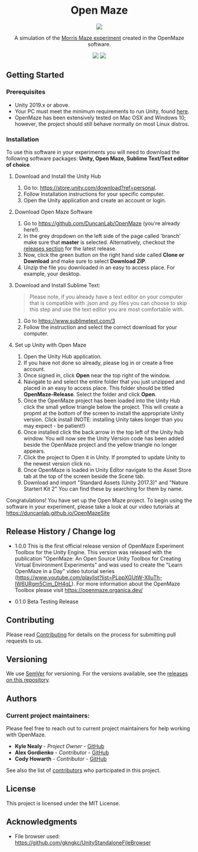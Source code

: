 <h1 align="center">Open Maze</h1>
<p align="center"><img src="https://i.imgur.com/M1Ep92b.png"></p>
<p align="center">A simulation of the <a href="https://en.wikipedia.org/wiki/Morris_water_navigation_task">Morris Maze experiment</a> created in the OpenMaze software. 

<p align="center">
<a href="LICENSE"><img src="https://img.shields.io/github/license/DuncanLab/OpenMaze.svg"></a>
<a href="https://github.com/DuncanLab/OpenMaze/releases"><img src="https://img.shields.io/github/release/DuncanLab/OpenMaze.svg"></a>

## Getting Started

### Prerequisites
- Unity 2019.x or above.
- Your PC must meet the minimum requirements to run Unity, found [here](https://unity3d.com/unity/system-requirements).
- OpenMaze has been extensively tested on Mac OSX and Windows 10; however, the project should still behave normally on 
  most Linux distros.

### Installation
To use this software in your experiments you will need to download the
following software packages: **Unity, Open Maze, Sublime Text/Text editor of choice**.

1. Download and Install the Unity Hub
   1. Go to: https://store.unity.com/download?ref=personal.
   2. Follow Installation instructions for your specific computer.
   3. Open the Unity application and create an account or login.

2. Download Open Maze Software
   1. Go to https://github.com/DuncanLab/OpenMaze (you're already here!).
   2. In the grey dropdown on the left side of the page called 'branch' make sure
      that **master** is selected. Alternatively, checkout the [releases section](https://github.com/DuncanLab/OpenMaze/releases)
      for the latest release.
   3. Now, click the green button on the right hand side called **Clone or
      Download** and make sure to select **Download ZIP**.
   4. Unzip the file you downloaded in an easy to access place. For example, your
      desktop.

3. Download and Install Sublime Text:

   > Please note, if you already have a text editor on your computer that is
   > compatible with .json and .py files you can choose to skip this step and use
   > the text editor you are most comfortable with.

   1. Go to https://www.sublimetext.com/3
   2. Follow the instruction and select the correct download for your computer.

4. Set up Unity with Open Maze
   1. Open the Unity Hub application.
   2. If you have not done so already, please log in or create a free account.
   3. Once signed in, click **Open** near the top right of the window.
   4. Navigate to and select the entire folder that you just unzipped and placed
      in an easy to access place. This folder should be titled
      **OpenMaze-Release**. Select the folder and click **Open**.
   5. Once the OpenMaze project has been loaded into the Unity Hub click the small 
      yellow triangle below the project. This will create a propmt at the bottom
      of the screen to install the appropriate Unity version. Click install (NOTE:
      installing Unity takes longer than you may expect - be patient!)
   6. Once installed click the back arrow in the top left of the Unity hub window.
      You will now see the Unity Version code has been added beside the OpenMaze
      project and the yellow triangle no longer appears. 
   7. Click the project to Open it in Unity. If prompted to update Unity to the 
      newest version click no. 
   8. Once OpenMaze is loaded in Unity Editor navigate to the Asset Store tab at the
      top of the screen beside the Scene tab. 
   9. Download and import "Standard Assets (Unity 2017.3)" and "Nature Startert Kit 2"
      You can find these by searching for them by name.

Congratulations! You have set up the Open Maze project. To begin using the
software in your experiment, please take a look at our video tutorials at
https://duncanlab.github.io/OpenMazeSite

## Release History / Change log

- 1.0.0
This is the first official release version of OpenMaze Experiment Toolbox for the Unity Engine. This version was released with the publication "OpenMaze: An Open Source Unity Toolbox for Creating Virtual Environment Experiments" and was used to create the "Learn OpenMaze in a Day" video tutorial series (https://www.youtube.com/playlist?list=PLppXGUtW-XlIuTh-lW6URgm5Cim_DH4gL). For more information about the OpenMaze Toolbox please visit https://openmaze.organica.dev/

- 0.1.0
Beta Testing Release
    

## Contributing

Please read [Contributing](https://github.com/DuncanLab/OpenMaze/wiki/Contributing) for details on the process for submitting pull requests to us.

## Versioning

We use [SemVer](http://semver.org/) for versioning. For the versions available, see the [releases on this repository](https://github.com/DuncanLab/OpenMaze/releases).

## Authors

### Current project maintainers: 

Please feel free to reach out to current project maintainers for help working with OpenMaze.

* **Kyle Nealy** - *Project Owner* - [GitHub](https://github.com/kbnealy)
* **Alex Gordienko** - *Contributor* - [GitHub](https://github.com/AlexGordienko)
* **Cody Howarth** - *Contributor* - [GitHub](https://github.com/codyhowarth)

See also the list of [contributors](https://github.com/DuncanLab/OpenMaze/wiki/Contributors) who participated in this project.

## License

This project is licensed under the MIT License.


## Acknowledgments

- File browser used: https://github.com/gkngkc/UnityStandaloneFileBrowser
